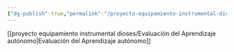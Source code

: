 ```yaml
---
{"dg-publish":true,"permalink":"/proyecto-equipamiento-instrumental-dioses/aprendizaje-autonomo/"}
---
```



[[proyecto equipamiento instrumental dioses/Evaluación del Aprendizaje autónomo\|Evaluación del Aprendizaje autónomo]]
 